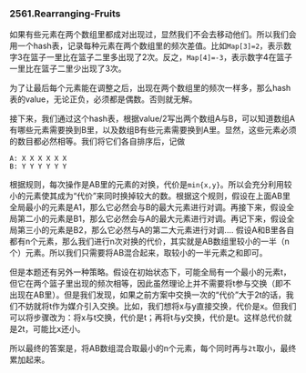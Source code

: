 ### 2561.Rearranging-Fruits

如果有些元素在两个数组里都成对出现过，显然我们不会去移动他们。所以我们会用一个hash表，记录每种元素在两个数组里的频次差值。比如`Map[3]=2`，表示数字3在篮子一里比在篮子二里多出现了2次。反之，`Map[4]=-3`，表示数字4在篮子一里比在篮子二里少出现了3次。

为了让最后每个元素能在调整之后，出现在两个数组里的频次一样多，那么hash表的value，无论正负，必须都是偶数。否则就无解。

接下来，我们通过这个hash表，根据value/2写出两个数组A与B，可以知道数组A有哪些元素需要换到B里，以及数组B有些元素需要换到A里。显然，这些元素必须的数目都必然相等。我们将它们各自排序后，记做
```
A: X X X X X X 
B: Y Y Y Y Y Y 
```
根据规则，每次操作是AB里的元素的对换，代价是`min{x,y}`。所以会充分利用较小的元素使其成为“代价”来同时换掉较大的数。根据这个规则，假设在上面AB里全局最小的元素是A1，那么它必然会与B的最大元素进行对调。再接下来，假设全局第二小的元素是B1，那么它必然会与A的最大元素进行对调。再记下来，假设全局第三小的元素是B2，那么它必然与A的第二大元素进行对调.... 假设A和B里各自都有n个元素，那么我们进行n次对换的代价，其实就是AB数组里较小的一半（n个）元素。所以我们只需要将AB混合起来，取较小的一半元素之和即可。

但是本题还有另外一种策略。假设在初始状态下，可能全局有一个最小的元素t，但它在两个篮子里出现的频次相等，因此虽然理论上并不需要将t参与交换（即不出现在AB里）。但是我们发现，如果之前方案中交换一次的“代价”大于2t的话，我们不妨就将t作为媒介引入交换。比如，我们想将x与y直接交换，代价是x。但我们可以将步骤改为：将x与t交换，代价是t；再将t与y交换，代价是t。这样总代价就是2t，可能比x还小。

所以最终的答案是，将AB数组混合取最小的n个元素，每个同时再与`2t`取小，最终累加起来。
